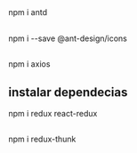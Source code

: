 ##
npm i antd
##
npm i --save @ant-design/icons
##
npm i axios

## instalar dependecias
npm i redux react-redux

## 
npm i redux-thunk